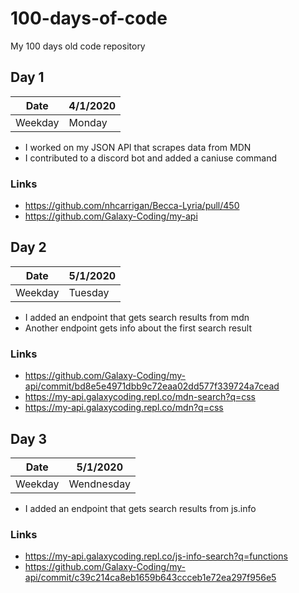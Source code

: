 # 100-days-of-code
My 100 days old code repository

## Day 1
| Date    | 4/1/2020 |
|---------|----------|
| Weekday | Monday   |
- I worked on my JSON API that scrapes data from MDN
- I contributed to a discord bot and added a caniuse command 

### Links

- https://github.com/nhcarrigan/Becca-Lyria/pull/450
- https://github.com/Galaxy-Coding/my-api

## Day 2
| Date    | 5/1/2020 |
|---------|----------|
| Weekday | Tuesday  |
- I added an endpoint that gets search results from mdn
- Another endpoint gets info about the first search result

### Links

- https://github.com/Galaxy-Coding/my-api/commit/bd8e5e4971dbb9c72eaa02dd577f339724a7cead
- https://my-api.galaxycoding.repl.co/mdn-search?q=css
- https://my-api.galaxycoding.repl.co/mdn?q=css

## Day 3
| Date    | 5/1/2020 |
|---------|----------|
| Weekday | Wendnesday  |
- I added an endpoint that gets search results from js.info 

### Links

- https://my-api.galaxycoding.repl.co/js-info-search?q=functions
- https://github.com/Galaxy-Coding/my-api/commit/c39c214ca8eb1659b643ccceb1e72ea297f956e5
